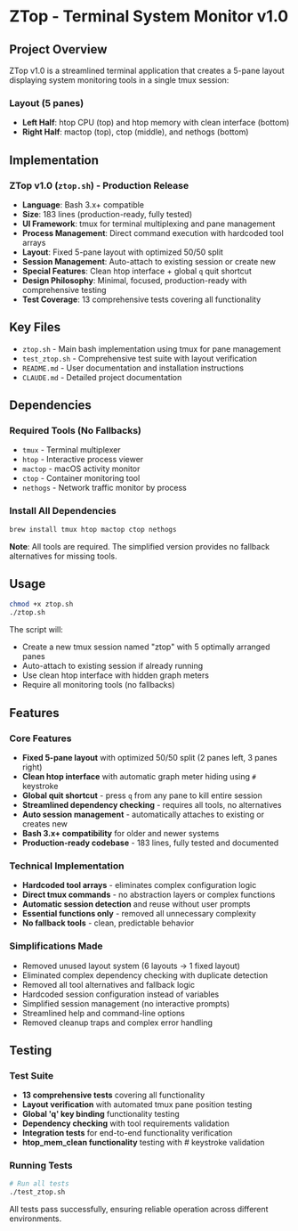 # ZTop - Terminal System Monitor v1.0

## Project Overview
ZTop v1.0 is a streamlined terminal application that creates a 5-pane layout displaying system monitoring tools in a single tmux session:

### Layout (5 panes)
- **Left Half**: htop CPU (top) and htop memory with clean interface (bottom)
- **Right Half**: mactop (top), ctop (middle), and nethogs (bottom)

## Implementation

### ZTop v1.0 (`ztop.sh`) - Production Release
- **Language**: Bash 3.x+ compatible
- **Size**: 183 lines (production-ready, fully tested)
- **UI Framework**: tmux for terminal multiplexing and pane management
- **Process Management**: Direct command execution with hardcoded tool arrays
- **Layout**: Fixed 5-pane layout with optimized 50/50 split
- **Session Management**: Auto-attach to existing session or create new
- **Special Features**: Clean htop interface + global `q` quit shortcut
- **Design Philosophy**: Minimal, focused, production-ready with comprehensive testing
- **Test Coverage**: 13 comprehensive tests covering all functionality

## Key Files
- `ztop.sh` - Main bash implementation using tmux for pane management
- `test_ztop.sh` - Comprehensive test suite with layout verification
- `README.md` - User documentation and installation instructions
- `CLAUDE.md` - Detailed project documentation

## Dependencies

### Required Tools (No Fallbacks)
- `tmux` - Terminal multiplexer
- `htop` - Interactive process viewer
- `mactop` - macOS activity monitor
- `ctop` - Container monitoring tool
- `nethogs` - Network traffic monitor by process

### Install All Dependencies
```bash
brew install tmux htop mactop ctop nethogs
```

**Note**: All tools are required. The simplified version provides no fallback alternatives for missing tools.

## Usage

```bash
chmod +x ztop.sh
./ztop.sh
```

The script will:
- Create a new tmux session named "ztop" with 5 optimally arranged panes
- Auto-attach to existing session if already running
- Use clean htop interface with hidden graph meters
- Require all monitoring tools (no fallbacks)

## Features

### Core Features
- **Fixed 5-pane layout** with optimized 50/50 split (2 panes left, 3 panes right)
- **Clean htop interface** with automatic graph meter hiding using `#` keystroke
- **Global quit shortcut** - press `q` from any pane to kill entire session
- **Streamlined dependency checking** - requires all tools, no alternatives
- **Auto session management** - automatically attaches to existing or creates new
- **Bash 3.x+ compatibility** for older and newer systems
- **Production-ready codebase** - 183 lines, fully tested and documented

### Technical Implementation
- **Hardcoded tool arrays** - eliminates complex configuration logic
- **Direct tmux commands** - no abstraction layers or complex functions
- **Automatic session detection** and reuse without user prompts
- **Essential functions only** - removed all unnecessary complexity
- **No fallback tools** - clean, predictable behavior

### Simplifications Made
- Removed unused layout system (6 layouts → 1 fixed layout)
- Eliminated complex dependency checking with duplicate detection
- Removed all tool alternatives and fallback logic
- Hardcoded session configuration instead of variables
- Simplified session management (no interactive prompts)
- Streamlined help and command-line options
- Removed cleanup traps and complex error handling

## Testing

### Test Suite
- **13 comprehensive tests** covering all functionality
- **Layout verification** with automated tmux pane position testing
- **Global 'q' key binding** functionality testing
- **Dependency checking** with tool requirements validation
- **Integration tests** for end-to-end functionality verification
- **htop_mem_clean functionality** testing with # keystroke validation

### Running Tests
```bash
# Run all tests
./test_ztop.sh
```

All tests pass successfully, ensuring reliable operation across different environments.